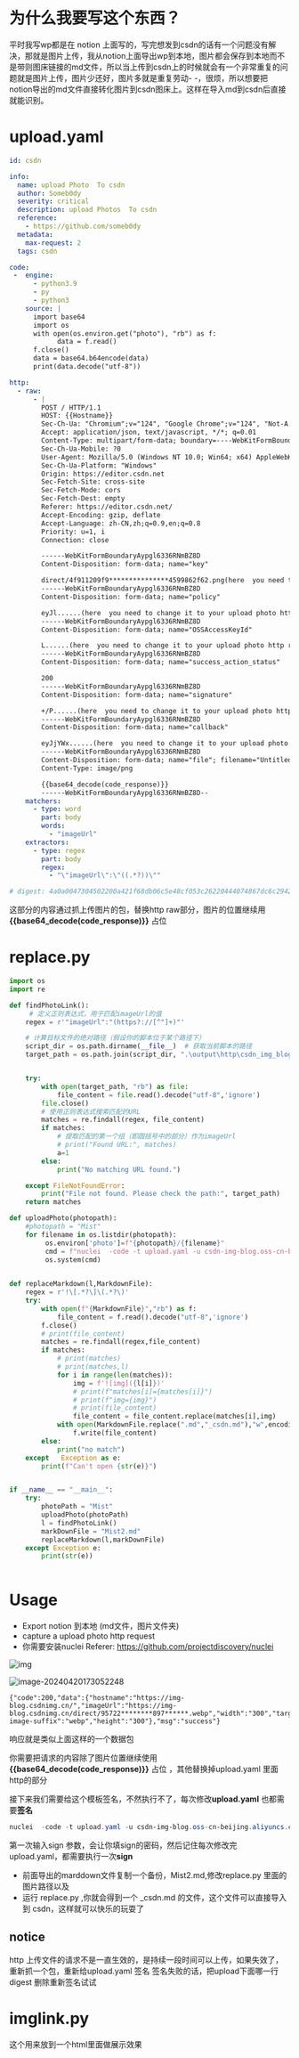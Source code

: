 # 为什么我要写这个东西？

平时我写wp都是在 notion 上面写的，写完想发到csdn的话有一个问题没有解决，那就是图片上传，我从notion上面导出wp到本地，图片都会保存到本地而不是带则图床链接的md文件，所以当上传到csdn上的时候就会有一个非常重复的问题就是图片上传，图片少还好，图片多就是重复劳动- -，很烦，所以想要把notion导出的md文件直接转化图片到csdn图床上。这样在导入md到csdn后直接就能识别。

# upload.yaml





```yaml
id: csdn

info:
  name: upload Photo  To csdn
  author: Someb0dy
  severity: critical
  description: upload Photos  To csdn
  reference:
    - https://github.com/someb0dy
  metadata:
    max-request: 2
  tags: csdn

code:
 -  engine:
      - python3.9
      - py
      - python3
    source: |
      import base64
      import os
      with open(os.environ.get("photo"), "rb") as f:
            data = f.read()
      f.close()
      data = base64.b64encode(data)
      print(data.decode("utf-8"))

http:
  - raw:
      - |
        POST / HTTP/1.1
        HOST: {{Hostname}}
        Sec-Ch-Ua: "Chromium";v="124", "Google Chrome";v="124", "Not-A.Brand";v="99"
        Accept: application/json, text/javascript, */*; q=0.01
        Content-Type: multipart/form-data; boundary=----WebKitFormBoundaryAypgl6336RNmBZ8D
        Sec-Ch-Ua-Mobile: ?0
        User-Agent: Mozilla/5.0 (Windows NT 10.0; Win64; x64) AppleWebKit/537.36 (KHTML, like Gecko) Chrome/124.0.0.0 Safari/537.36
        Sec-Ch-Ua-Platform: "Windows"
        Origin: https://editor.csdn.net
        Sec-Fetch-Site: cross-site
        Sec-Fetch-Mode: cors
        Sec-Fetch-Dest: empty
        Referer: https://editor.csdn.net/
        Accept-Encoding: gzip, deflate
        Accept-Language: zh-CN,zh;q=0.9,en;q=0.8
        Priority: u=1, i
        Connection: close

        ------WebKitFormBoundaryAypgl6336RNmBZ8D
        Content-Disposition: form-data; name="key"

        direct/4f911209f9***************4599862f62.png(here  you need to change it to your upload photo http request)
        ------WebKitFormBoundaryAypgl6336RNmBZ8D
        Content-Disposition: form-data; name="policy"

        eyJl......(here  you need to change it to your upload photo http request)
        ------WebKitFormBoundaryAypgl6336RNmBZ8D
        Content-Disposition: form-data; name="OSSAccessKeyId"

        L......(here  you need to change it to your upload photo http request)
        ------WebKitFormBoundaryAypgl6336RNmBZ8D
        Content-Disposition: form-data; name="success_action_status"

        200
        ------WebKitFormBoundaryAypgl6336RNmBZ8D
        Content-Disposition: form-data; name="signature"

        +/P......(here  you need to change it to your upload photo http request)
        ------WebKitFormBoundaryAypgl6336RNmBZ8D
        Content-Disposition: form-data; name="callback"

        eyJjYWx......(here  you need to change it to your upload photo http request)
        ------WebKitFormBoundaryAypgl6336RNmBZ8D
        Content-Disposition: form-data; name="file"; filename="Untitled 0.png"
        Content-Type: image/png

        {{base64_decode(code_response)}}
        ------WebKitFormBoundaryAypgl6336RNmBZ8D--
    matchers:
      - type: word
        part: body
        words:
          - "imageUrl"
    extractors:
      - type: regex
        part: body
        regex:
          - "\"imageUrl\":\"((.*?))\""

# digest: 4a0a0047304502200a421f68db06c5e48cf053c26220444074867dc6c2942824495546a80578d22b022100f6d6d3e249a691f7a26b16490f65ba854f51664151f585fa456d3f9482baf6aa:cc5eba844f734383650c5b1a2d587ba0
```



这部分的内容通过抓上传图片的包，替换http raw部分，图片的位置继续用  **{{base64_decode(code_response)}}** 占位

# replace.py

```python
import os
import re

def findPhotoLink():
     # 定义正则表达式，用于匹配imageUrl的值
    regex = r'"imageUrl":"(https?://[^"]+)"'

    # 计算目标文件的绝对路径（假设你的脚本位于某个路径下）
    script_dir = os.path.dirname(__file__)  # 获取当前脚本的路径
    target_path = os.path.join(script_dir, ".\output\http\csdn_img_blog_oss_cn_beijing_aliyuncs_com_csdn.txt")  # 请替换your_target_file.json为实际的文件名


    try:
        with open(target_path, "rb") as file:
            file_content = file.read().decode("utf-8",'ignore')
        file.close()
        # 使用正则表达式搜索匹配的URL
        matches = re.findall(regex, file_content)
        if matches:
            # 提取匹配的第一个组（即圆括号中的部分）作为imageUrl
            # print("Found URL:", matches)
            a=1
        else:
            print("No matching URL found.")

    except FileNotFoundError:
        print("File not found. Please check the path:", target_path)
    return matches

def uploadPhoto(photopath):
    #photopath = "Mist"
    for filename in os.listdir(photopath):
         os.environ['photo']=f"{photopath}/{filename}"
         cmd = f"nuclei  -code -t upload.yaml -u csdn-img-blog.oss-cn-beijing.aliyuncs.com  -v -sresp"
         os.system(cmd)
    

def replaceMarkdown(l,MarkdownFile):
    regex = r'!\[.*?\]\(.*?\)'
    try:
        with open(f"{MarkdownFile}","rb") as f:
            file_content = f.read().decode("utf-8",'ignore')
        f.close()
        # print(file_content)
        matches = re.findall(regex,file_content)
        if matches:
            # print(matches)
            # print(matches,l)
            for i in range(len(matches)):
                img = f'![img]({l[i]})'
                # print(f"matches[i]={matches[i]}")
                # print(f"img={img}")
                # print(file_content)
                file_content = file_content.replace(matches[i],img)
            with open(MarkdownFile.replace(".md","_csdn.md"),"w",encoding='utf-8') as f:
                f.write(file_content)
        else:
            print("no match")
    except   Exception as e:
        print(f"Can't open {str(e)}")


if __name__ == "__main__":
    try:
        photoPath = "Mist"
        uploadPhoto(photoPath)
        l = findPhotoLink()
        markDownFile = "Mist2.md"
        replaceMarkdown(l,markDownFile)
    except Exception e:
        print(str(e))
    
```

# Usage

- Export notion 到本地 (md文件，图片文件夹)
- capture a upload photo http request
- 你需要安装nuclei  Referer: https://github.com/projectdiscovery/nuclei

![img](https://img-blog.csdnimg.cn/direct/73b0ae1d44124b6eb34af7a44655f08d.png)



![image-20240420173052248](https://img-blog.csdnimg.cn/direct/c7e21ce7e0cf47898f012205efab79bf.png)

```http
{"code":200,"data":{"hostname":"https://img-blog.csdnimg.cn/","imageUrl":"https://img-blog.csdnimg.cn/direct/95722********897******.webp","width":"300","targetObjectKey":"direct/95722ee7*********.webp","x-image-suffix":"webp","height":"300"},"msg":"success"}
```

响应就是类似上面这样的一个数据包

你需要把请求的内容除了图片位置继续使用  **{{base64_decode(code_response)}}** 占位 ，其他替换掉upload.yaml 里面http的部分

接下来我们需要给这个模板签名，不然执行不了，每次修改**upload.yaml** 也都需要**签名**

```powershell
nuclei  -code -t upload.yaml -u csdn-img-blog.oss-cn-beijing.aliyuncs.com    -v -sign
```

第一次输入sign 参数，会让你填sign的密码，然后记住每次修改完 upload.yaml，都需要执行一次**sign**



- 前面导出的marddown文件复制一个备份，Mist2.md,修改replace.py 里面的图片路径以及
- 运行 replace.py ,你就会得到一个 _csdn.md 的文件，这个文件可以直接导入到 csdn，这样就可以快乐的玩耍了



## notice

http 上传文件的请求不是一直生效的，是持续一段时间可以上传，如果失效了，重新抓一个包，重新给upload.yaml 签名
签名失败的话，把upload下面哪一行digest 删除重新签名试试



# imglink.py

这个用来放到一个html里面做展示效果